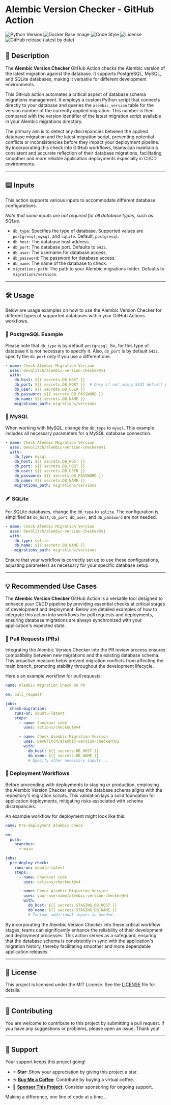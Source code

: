 # Alembic Version Checker - GitHub Action

![Python Version](https://img.shields.io/badge/Python-3.12-blue?logo=python&logoColor=white)
![Docker Base Image](https://img.shields.io/badge/Docker%20Image-3.12--slim-blue?logo=docker&logoColor=white)
![Code Style](https://img.shields.io/badge/Code%20Style-Black-000000?logo=python&logoColor=white)
![License](https://img.shields.io/github/license/DevGlitch/alembic-version-checker?logo=github&logoColor=white&label=License)
![GitHub release (latest by date)](https://img.shields.io/github/v/release/DevGlitch/alembic-version-checker?logo=github&logoColor=white&label=Version)

## 📖 Description

The **Alembic Version Checker** GitHub Action checks the Alembic version of the latest migration against the database.
It supports PostgreSQL, MySQL, and SQLite databases, making it versatile for different development environments.

This GitHub action automates a critical aspect of database schema migrations management. It employs a custom Python
script that connects directly to your database and queries the `alembic_version` table for the version number of the
currently applied migration. This number is then compared with the version identifier of the latest migration script
available in your Alembic migrations directory.

The primary aim is to detect any discrepancies between the applied database migration and the latest migration script,
preventing potential conflicts or inconsistencies before they impact your deployment pipeline. By incorporating this
check into GitHub workflows, teams can maintain a consistent and accurate reflection of their database migrations,
facilitating smoother and more reliable application deployments especially in CI/CD environments.

---

## ⌨️ Inputs

This action supports various inputs to accommodate different database configurations.

_Note that some inputs are not required for all database types, such as SQLite._

- `db_type`: Specifies the type of database. Supported values are `postgresql`, `mysql`, and `sqlite`.
  Default: `postgresql`.
- `db_host`: The database host address.
- `db_port`: The database port. Defaults to `5432`.
- `db_user`: The username for database access.
- `db_password`: The password for database access.
- `db_name`: The name of the database to check.
- `migrations_path`: The path to your Alembic migrations folder. Defaults to `migrations/versions`.

___

## 🛠 Usage

Below are usage examples on how to use the Alembic Version Checker for different types of supported databases within
your GitHub Actions workflows.

### 🐘 PostgreSQL Example

Please note that `db_type` is by default `postgresql`. So, for this type of database it is not necessary to specify it.
Also, `db_port` is by default `5432`, specify the `db_port` only if you use a different one.

```yaml
- name: Check Alembic Migration Version
  uses: DevGlitch/alembic-version-checker@v1
  with:
    db_host: ${{ secrets.DB_HOST }}
    db_port: ${{ secrets.DB_PORT }}  # Only if not using 5432 default port
    db_user: ${{ secrets.DB_USER }}
    db_password: ${{ secrets.DB_PASSWORD }}
    db_name: ${{ secrets.DB_NAME }}
    migrations_path: migrations/versions
```

### 🐬 MySQL

When working with MySQL, change the `db_type` to `mysql`. This example includes all necessary parameters for a MySQL
database connection.

```yaml
- name: Check Alembic Migration Version
  uses: DevGlitch/alembic-version-checker@v1
  with:
    db_type: mysql
    db_host: ${{ secrets.DB_HOST }}
    db_port: ${{ secrets.DB_PORT }}
    db_user: ${{ secrets.DB_USER }}
    db_password: ${{ secrets.DB_PASSWORD }}
    db_name: ${{ secrets.DB_NAME }}
    migrations_path: migrations/versions
```

### 🪶 SQLite

For SQLite databases, change the `db_type` to `sqlite`. The configuration is simplified
as `db_host`, `db_port`, `db_user`, and `db_password` are not needed.

```yaml
- name: Check Alembic Migration Version
  uses: DevGlitch/alembic-version-checker@v1
  with:
    db_type: sqlite
    db_name: ${{ secrets.DB_NAME }}
    migrations_path: migrations/versions
```

Ensure that your workflow is correctly set up to use these configurations, adjusting parameters as necessary for your
specific database setup.

---

## 💡 Recommended Use Cases

The **Alembic Version Checker** GitHub Action is a versatile tool designed to enhance your CI/CD pipeline by providing
essential checks at critical stages of development and deployment. Below are detailed examples of how to integrate this
action into workflows for pull requests and deployments, ensuring database migrations are always synchronized with your
application's expected state.

### 🔀 Pull Requests (PRs)

Integrating the Alembic Version Checker into the PR review process ensures compatibility between new migrations and the
existing database schema. This proactive measure helps prevent migration conflicts from affecting the main branch,
promoting stability throughout the development lifecycle.

Here's an example workflow for pull requests:

```yaml
name: Alembic Migration Check on PR

on: pull_request

jobs:
  check-migration:
    runs-on: ubuntu-latest
    steps:
      - name: Checkout code
        uses: actions/checkout@v4

      - name: Check Alembic Migration Version
        uses: DevGlitch/alembic-version-checker@v1
        with:
          db_host: ${{ secrets.DB_HOST }}
          db_name: ${{ secrets.DB_NAME }}
          # Specify other necessary inputs...
```

### 🚀 Deployment Workflows

Before proceeding with deployments to staging or production, employing the Alembic Version Checker ensures the database
schema aligns with the repository's migration scripts. This validation lays a solid foundation for application
deployments, mitigating risks associated with schema discrepancies.

An example workflow for deployment might look like this:

```yaml
name: Pre-deployment Alembic Check

on:
  push:
    branches:
      - main

jobs:
  pre-deploy-check:
    runs-on: ubuntu-latest
    steps:
      - name: Checkout code
        uses: actions/checkout@v4

      - name: Check Alembic Migration Version
        uses: your-username/alembic-version-checker@v1
        with:
          db_host: ${{ secrets.STAGING_DB_HOST }}
          db_name: ${{ secrets.STAGING_DB_NAME }}
          # Include additional inputs as needed...
```

By incorporating the Alembic Version Checker into these critical workflow stages, teams can significantly enhance the
reliability of their development and deployment processes. This action serves as a safeguard, ensuring that the database
schema is consistently in sync with the application's migration history, thereby facilitating smoother and more
dependable application releases.

---

## 📝 License

This project is licensed under the MIT License. See the [LICENSE](LICENSE) file for details.

---

## 🤝 Contributing

You are welcome to contribute to this project by submitting a pull request. If you have any suggestions or problems, please open an issue. Thank you!

---

## 💖 Support

Your support keeps this project going!

- ⭐️ **Star**: Show your appreciation by giving this project a star.
- ☕️ **[Buy Me a Coffee](https://github.com/sponsors/DevGlitch)**: Contribute by buying a virtual coffee.
- 💼 **[Sponsor This Project](https://github.com/sponsors/DevGlitch)**: Consider sponsoring for ongoing support.



Making a difference, one line of code at a time...

